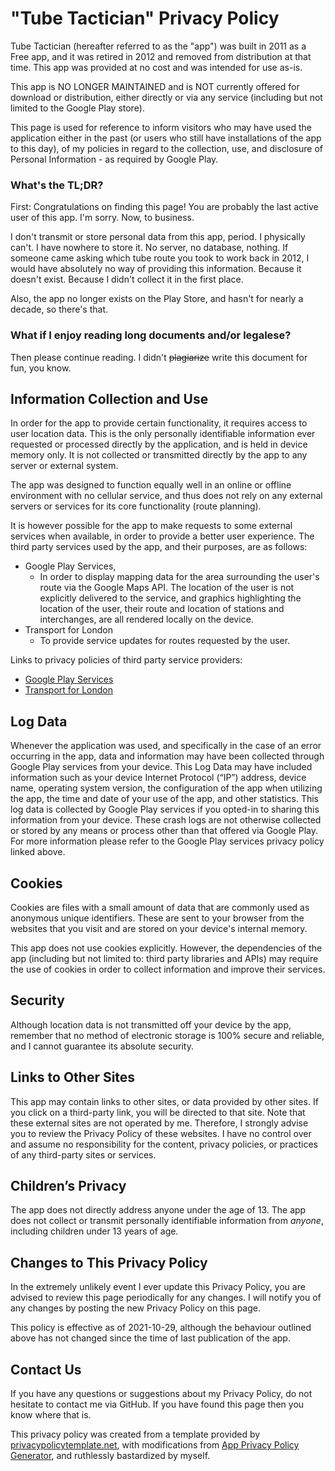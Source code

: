 # "Tube Tactician" Privacy Policy

Tube Tactician (hereafter referred to as the "app") was built in 2011 as a Free app, and it was retired in 2012 and removed from distribution at that time. This app was provided at no cost and was intended for use as-is.

This app is NO LONGER MAINTAINED and is NOT currently offered for download or distribution, either directly or via any service (including but not limited to the Google Play store).

This page is used for reference to inform visitors who may have used the application either in the past (or users who still have installations of the app to this day), of my policies in regard to the collection, use, and disclosure of Personal Information - as required by Google Play.

### What's the TL;DR?

First: Congratulations on finding this page! You are probably the last active user of this app. I'm sorry. Now, to business.

I don't transmit or store personal data from this app, period. I physically can't. I have nowhere to store it. No server, no database, nothing. If someone came asking which tube route you took to work back in 2012, I would have absolutely no way of providing this information. Because it doesn't exist. Because I didn't collect it in the first place.

Also, the app no longer exists on the Play Store, and hasn't for nearly a decade, so there's that.

### What if I enjoy reading long documents and/or legalese?

Then please continue reading. I didn't ~~plagiarize~~ write this document for fun, you know.

## Information Collection and Use

In order for the app to provide certain functionality, it requires access to user location data. This is the only personally identifiable information ever requested or processed directly by the application, and is held in device memory only. It is not collected or transmitted directly by the app to any server or external system.

The app was designed to function equally well in an online or offline environment with no cellular service, and thus does not rely on any external servers or services for its core functionality (route planning).

It is however possible for the app to make requests to some external services when available, in order to provide a better user experience. The third party services used by the app, and their purposes, are as follows:

* Google Play Services, 
	* In order to display mapping data for the area surrounding the user's route via the Google Maps API. The location of the user is not explicitly delivered to the service, and graphics highlighting the location of the user, their route and location of stations and interchanges, are all rendered locally on the device.
* Transport for London
	* To provide service updates for routes requested by the user.

Links to privacy policies of third party service providers:

*   [Google Play Services](https://www.google.com/policies/privacy/)
*	[Transport for London](https://tfl.gov.uk/corporate/privacy-and-cookies/privacy-and-data-protection-policy)

## Log Data

Whenever the application was used, and specifically in the case of an error occurring in the app, data and information may have been collected through Google Play services from your device. This Log Data may have included information such as your device Internet Protocol (“IP”) address, device name, operating system version, the configuration of the app when utilizing the app, the time and date of your use of the app, and other statistics. This log data is collected by Google Play services if you opted-in to sharing this information from your device. These crash logs are not otherwise collected or stored by any means or process other than that offered via Google Play. For more information please refer to the Google Play services privacy policy linked above.

## Cookies

Cookies are files with a small amount of data that are commonly used as anonymous unique identifiers. These are sent to your browser from the websites that you visit and are stored on your device's internal memory.

This app does not use cookies explicitly. However, the dependencies of the app (including but not limited to: third party libraries and APIs) may require the use of cookies in order to collect information and improve their services.

## Security

Although location data is not transmitted off your device by the app, remember that no method of electronic storage is 100% secure and reliable, and I cannot guarantee its absolute security.

## Links to Other Sites

This app may contain links to other sites, or data provided by other sites. If you click on a third-party link, you will be directed to that site. Note that these external sites are not operated by me. Therefore, I strongly advise you to review the Privacy Policy of these websites. I have no control over and assume no responsibility for the content, privacy policies, or practices of any third-party sites or services.

## Children’s Privacy

The app does not directly address anyone under the age of 13. The app does not collect or transmit personally identifiable information from *anyone*, including children under 13 years of age.

## Changes to This Privacy Policy

In the extremely unlikely event I ever update this Privacy Policy, you are advised to review this page periodically for any changes. I will notify you of any changes by posting the new Privacy Policy on this page.

This policy is effective as of 2021-10-29, although the behaviour outlined above has not changed since the time of last publication of the app.

## Contact Us

If you have any questions or suggestions about my Privacy Policy, do not hesitate to contact me via GitHub. If you have found this page then you know where that is.

This privacy policy was created from a template provided by [privacypolicytemplate.net](https://privacypolicytemplate.net), with modifications from [App Privacy Policy Generator](https://app-privacy-policy-generator.nisrulz.com/), and ruthlessly bastardized by myself.
